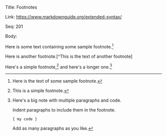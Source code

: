 Title:  Footnotes

Link:   https://www.markdownguide.org/extended-syntax/

Seq:    201

Body: 

Here is some text containing some sample footnote.[^somesamplefootnote]

[^somesamplefootnote]: Here is the text of some sample footnote.

[somelink]:http://somelink.com

Here is another footnote.[^This is the text of another footnote]

Here's a simple footnote,[^1] and here's a longer one.[^bignote]

[^1]: This is a simple footnote.

[^bignote]: Here's a big note with multiple paragraphs and code.

    Indent paragraphs to include them in the footnote.

    `{ my code }`

    Add as many paragraphs as you like.

